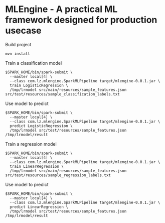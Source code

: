 # MLEngine - A practical ML framework designed for production usecase

Build project
```
mvn install
```
Train a classification model
```
$SPARK_HOME/bin/spark-submit \
  --master local[4] \
  --class com.lz.mlengine.SparkMLPipeline target/mlengine-0.0.1.jar \
  train LogisticRegression \
  /tmp/lrmodel src/main/resources/sample_features.json src/test/resources/sample_classification_labels.txt
```
Use model to predict
```
$SPARK_HOME/bin/spark-submit \
  --master local[4] \
  --class com.lz.mlengine.SparkMLPipeline target/mlengine-0.0.1.jar \
  predict LogisticRegression \
  /tmp/lrmodel src/test/resources/sample_features.json /tmp/lrmodel/result
```

Train a regression model
```
$SPARK_HOME/bin/spark-submit \
  --master local[4] \
  --class com.lz.mlengine.SparkMLPipeline target/mlengine-0.0.1.jar \
  train LinearRegression \
  /tmp/lrmodel src/main/resources/sample_features.json src/test/resources/sample_regression_labels.txt
```
Use model to predict
```
$SPARK_HOME/bin/spark-submit \
  --master local[4] \
  --class com.lz.mlengine.SparkMLPipeline target/mlengine-0.0.1.jar \
  predict LinearRegression \
  /tmp/lrmodel src/test/resources/sample_features.json /tmp/lrmodel/result
```
